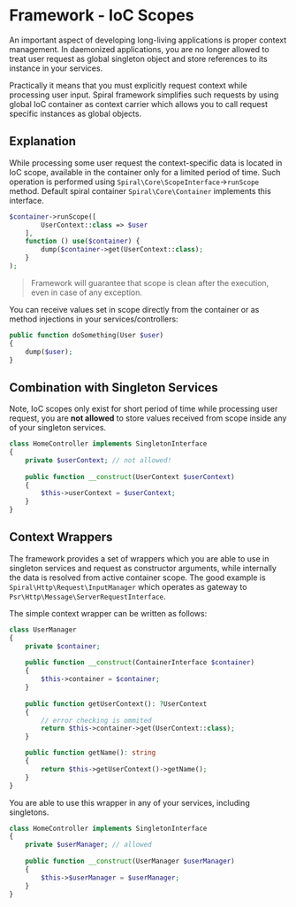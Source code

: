 # Framework - IoC Scopes
An important aspect of developing long-living applications is proper context management. In daemonized applications, 
you are no longer allowed to treat user request as global singleton object and store references to its instance in your services.

Practically it means that you must explicitly request context while processing user input. Spiral framework simplifies
such requests by using global IoC container as context carrier which allows you to call request specific instances
as global objects.

## Explanation
While processing some user request the context-specific data is located in IoC scope, available in the container only for a limited
period of time. Such operation is performed using `Spiral\Core\ScopeInterface`->`runScope` method. Default spiral container
`Spiral\Core\Container` implements this interface.

```php
$container->runScope([
        UserContext::class => $user
    ],
    function () use($container) {
        dump($container->get(UserContext::class);
    }
);
```

> Framework will guarantee that scope is clean after the execution, even in case of any exception.

You can receive values set in scope directly from the container or as method injections in your services/controllers:

```php
public function doSomething(User $user)
{
    dump($user);
}
```

## Combination with Singleton Services
Note, IoC scopes only exist for short period of time while processing user request, you are **not allowed** to store
values received from scope inside any of your singleton services.

```php
class HomeController implements SingletonInterface
{
    private $userContext; // not allowed!
    
    public function __construct(UserContext $userContext)
    {
        $this->userContext = $userContext;
    }
}
``` 

## Context Wrappers
The framework provides a set of wrappers which you are able to use in singleton services and request as constructor arguments,
while internally the data is resolved from active container scope. The good example is `Spiral\Http\Request\InputManager`
which operates as gateway to `Psr\Http\Message\ServerRequestInterface`.

The simple context wrapper can be written as follows:

```php
class UserManager 
{
    private $container;
    
    public function __construct(ContainerInterface $container)
    {
        $this->container = $container;
    }
    
    public function getUserContext(): ?UserContext 
    {
        // error checking is ommited
        return $this->container->get(UserContext::class);
    }

    public function getName(): string
    {
        return $this->getUserContext()->getName();
    }
}
```

You are able to use this wrapper in any of your services, including singletons.

```php
class HomeController implements SingletonInterface
{
    private $userManager; // allowed
    
    public function __construct(UserManager $userManager)
    {
        $this->$userManager = $userManager;
    }
}
```